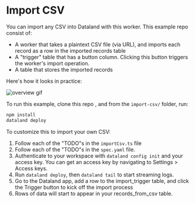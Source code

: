 # Import CSV

You can import any CSV into Dataland with this worker. This example repo consist of:

- A worker that takes a plaintext CSV file (via URL), and imports each record as a row in the imported records table
- A "trigger" table that has a button column. Clicking this button triggers the worker's import operation.
- A table that stores the imported records

Here's how it looks in practice:

![overview gif](import-csv.gif)

To run this example, clone this repo , and from the `import-csv/` folder, run:

```sh
npm install
dataland deploy
```

To customize this to import your own CSV:

1. Follow each of the "TODO"s in the `importCsv.ts` file
2. Follow each of the "TODO"s in the `spec.yaml` file.
3. Authenticate to your workspace with `dataland config init` and your access key. You can get an access key by navigating to Settings > Access keys.
4. Run `dataland deploy`, then `dataland tail` to start streaming logs.
5. Go to the Dataland app, add a row to the import_trigger table, and click the Trigger button to kick off the import process
6. Rows of data will start to appear in your records_from_csv table.
